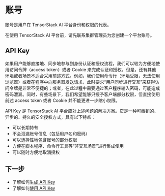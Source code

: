 # 账号

账号是用户在 TensorStack AI 平台身份和权限的代表。

在使用 TensorStack AI 平台前，请先联系集群管理员为您创建一个平台账号。

## API Key

如果用户能够直接地、同步地参与到身份认证和授权流程，我们可以较为方便地使用访问令牌（access token）或者 Cookie 来完成认证和授权。但是，还有其他环境或者场景不适合采用前述方式。例如，我们使用命令行（环境受限，无法使用浏览器）或者在程序中向服务器发送请求，此时要求“用户同步进行交互”来获得访问令牌是非常不便捷的；或者，在此过程中需要通过客户程序输入密码，可能造成密码泄漏。同时，有些场景下，我们希望能够只授予客户端部分权限，但直接使用前述 access token 或者 Cookie 并不能更进一步缩小权限。
 
API Key 是 TensorStack AI 平台应对上述问题的解决方案。它是一种可撤销的、异步的、持久的安全授权方式，具有以下特点：

* 可以长期持有
* 不会泄漏账号信息（包括用户名和密码）
* 可以选择性地包含账号的部分权限
* 方便在脚本程序、命令行工具等“非交互场景”进行集成使用
* 可以随时方便地取消授权

## 下一步

* 了解如何[生成 API Key](../../tasks/generate-api-key.md)
* 了解如何[使用 API Key](../../tasks/use-api-key.md)
